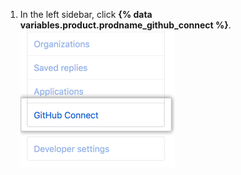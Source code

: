 1. In the left sidebar, click **{% data variables.product.prodname_github_connect %}**. ![GitHub Connect tab in the user settings sidebar](/assets/images/help/settings/github-connect-tab-user-settings.png)
